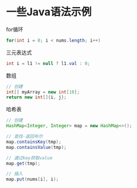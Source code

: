 # 一些Java语法示例

for循环

```java
for(int i = 0; i < nums.length; i++)
```

三元表达式

```java
int i = l1 != null ? l1.val : 0;
```

数组

```java
// 创建
int[] myArray = new int[10];
return new int[]{i, j};
```

哈希表

```java
// 创建
HashMap<Integer, Integer> map = new HashMap<>();

// 查找-返回布尔
map.containsKey(tmp);
map.containsValue(tmp);

// 通过key获取value
map.get(tmp);

// 插入
map.put(nums[i], i);
```